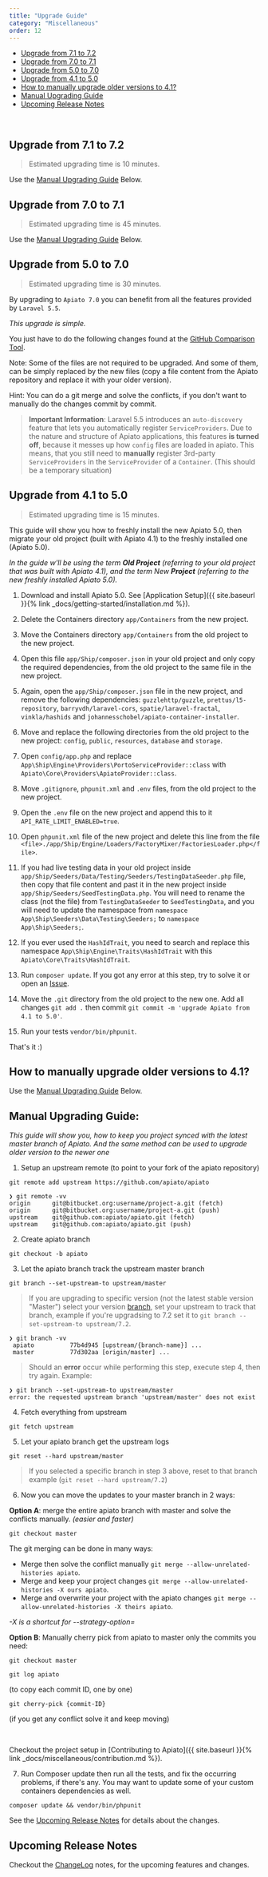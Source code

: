 ```yaml
---
title: "Upgrade Guide"
category: "Miscellaneous"
order: 12
---
```


- [Upgrade from 7.1 to 7.2](#upgrade-apiato-from-version71To72)
- [Upgrade from 7.0 to 7.1](#upgrade-apiato-from-version70To71)
- [Upgrade from 5.0 to 7.0](#upgrade-apiato-from-version50To70)
- [Upgrade from 4.1 to 5.0](#upgrade-apiato-from-version-41To50)
- [How to manually upgrade older versions to 4.1?](#how-to-manually-upgrade-older-versions-to-41)
- [Manual Upgrading Guide](#Manual-Upgrading-Guide)
- [Upcoming Release Notes](#Upcoming-Release)

<br>

<a name="upgrade-apiato-from-version71To72"></a>
## Upgrade from 7.1 to 7.2

> Estimated upgrading time is 10 minutes.

Use the [Manual Upgrading Guide](#Manual-Upgrading-Guide) Below.


<a name="upgrade-apiato-from-version70To71"></a>
## Upgrade from 7.0 to 7.1

> Estimated upgrading time is 45 minutes.

Use the [Manual Upgrading Guide](#Manual-Upgrading-Guide) Below.




<a name="upgrade-apiato-from-version50To70"></a>
## Upgrade from 5.0 to 7.0

> Estimated upgrading time is 30 minutes.

By upgrading to `Apiato 7.0` you can benefit from all the features provided by `Laravel 5.5`.

*This upgrade is simple.*

You just have to do the following changes found at the [GitHub Comparison Tool](https://github.com/apiato/apiato/compare/5.0...7.0).

Note: Some of the files are not required to be upgraded. And some of them, can be simply replaced by the new files (copy a file content from the Apiato repository and replace it with your older version).

Hint: You can do a git merge and solve the conflicts, if you don't want to manually do the changes commit by commit.

> **Important Information**: Laravel 5.5 introduces an `auto-discovery` feature that lets you automatically register `ServiceProviders`.
Due to the nature and structure of Apiato applications, this features **is turned off**, because it messes up how `config` files are loaded
in apiato. This means, that you still need to **manually** register 3rd-party `ServiceProviders` in the `ServiceProvider` of a `Container`. (This should be a temporary situation)



<a name="upgrade-apiato-from-version-41To50"></a>
## Upgrade from 4.1 to 5.0

> Estimated upgrading time is 15 minutes.


This guide will show you how to freshly install the new Apiato 5.0, then migrate your old project (built with Apiato 4.1) to the freshly installed one (Apiato 5.0).

*In the guide w'll be using the term **Old Project** (referring to your old project that was built with Apiato 4.1), and the term New **Project** (referring to the new freshly installed Apiato 5.0).*



1) Download and install Apiato 5.0. See [Application Setup]({{ site.baseurl }}{% link _docs/getting-started/installation.md %}).

2) Delete the Containers directory `app/Containers` from the new project.

3) Move the Containers directory `app/Containers` from the old project to the new project.

4) Open this file `app/Ship/composer.json` in your old project and only copy the required dependencies, from the old project to the same file in the new project.

5) Again, open the `app/Ship/composer.json` file in the new project, and remove the following dependencies:
`guzzlehttp/guzzle`, `prettus/l5-repository`, `barryvdh/laravel-cors`, `spatie/laravel-fractal`, `vinkla/hashids` and `johannesschobel/apiato-container-installer`.

6) Move and replace the following directories from the old project to the new project: `config`, `public`, `resources`, `database` and `storage`.

7) Open `config/app.php` and replace `App\Ship\Engine\Providers\PortoServiceProvider::class` with `Apiato\Core\Providers\ApiatoProvider::class`.

8) Move `.gitignore`, `phpunit.xml` and `.env` files, from the old project to the new project.

9) Open the `.env` file on the new project and append this to it `API_RATE_LIMIT_ENABLED=true`.

10) Open `phpunit.xml` file of the new project and delete this line from the file `<file>./app/Ship/Engine/Loaders/FactoryMixer/FactoriesLoader.php</file>`.

11) If you had live testing data in your old project inside `app/Ship/Seeders/Data/Testing/Seeders/TestingDataSeeder.php` file, then copy that file content and past it in the new project inside `app/Ship/Seeders/SeedTestingData.php`. You will need to rename the class (not the file) from `TestingDataSeeder` to `SeedTestingData`,
and you will need to update the namespace from `namespace App\Ship\Seeders\Data\Testing\Seeders;` to `namespace App\Ship\Seeders;`.

12) If you ever used the `HashIdTrait`, you need to search and replace this namespace `App\Ship\Engine\Traits\HashIdTrait` with this `Apiato\Core\Traits\HashIdTrait`.

13) Run `composer update`. If you got any error at this step, try to solve it or open an [Issue](https://github.com/apiato/apiato/issues).

14) Move the `.git` directory from the old project to the new one. Add all changes `git add .` then commit `git commit -m 'upgrade Apiato from 4.1 to 5.0'`.

15) Run your tests `vendor/bin/phpunit`.

That's it :)




<a name="how-to-manually-upgrade-older-versions-to-41"></a>
## How to manually upgrade older versions to 4.1?

Use the [Manual Upgrading Guide](#Manual-Upgrading-Guide) Below.




<a name="Manual-Upgrading-Guide"></a>
## Manual Upgrading Guide:

*This guide will show you, how to keep you project synced with the latest master branch of Apiato.
And the same method can be used to upgrade older version to the newer one*

1) Setup an upstream remote (to point to your fork of the apiato repository)

```shell
git remote add upstream https://github.com/apiato/apiato
```

```shell
❯ git remote -vv
origin      git@bitbucket.org:username/project-a.git (fetch)
origin      git@bitbucket.org:username/project-a.git (push)
upstream    git@github.com:apiato/apiato.git (fetch)
upstream    git@github.com:apiato/apiato.git (push)
```

2) Create apiato branch

```shell
git checkout -b apiato
```

3) Let the apiato branch track the upstream master branch

```shell
git branch --set-upstream-to upstream/master
```

> If you are upgrading to specific version (not the latest stable version "Master") select your
> version [branch](https://github.com/apiato/apiato/branches), set your upstream to track that
> branch, example if you're upgradsing to 7.2 set it to `git branch --set-upstream-to upstream/7.2`.

```shell
❯ git branch -vv
 apiato          77b4d945 [upstream/{branch-name}] ...
 master          77d302aa [origin/master] ...
```

> Should an **error** occur while performing this step, execute step 4, then try again.
> Example:
```shell
❯ git branch --set-upstream-to upstream/master
error: the requested upstream branch 'upstream/master' does not exist
```
4) Fetch everything from upstream

```shell
git fetch upstream
```

5) Let your apiato branch get the upstream logs

```shell
git reset --hard upstream/master
```
> If you selected a specific branch in step 3 above, reset to that branch example (`git reset --hard upstream/7.2`)

6) Now you can move the updates to your master branch in 2 ways:


**Option A**: merge the entire apiato branch with master and solve the conflicts manually. *(easier and faster)*

```shell
git checkout master
```

The git merging can be done in many ways:

- Merge then solve the conflict manually `git merge --allow-unrelated-histories apiato`.
- Merge and keep your project changes `git merge --allow-unrelated-histories -X ours apiato`.
- Merge and overwrite your project with the apiato changes `git merge --allow-unrelated-histories -X theirs apiato`.


*-X is a shortcut for --strategy-option=*




**Option B**: Manually cherry pick from apiato to master only the commits you need:

```shell
git checkout master
```

```shell
git log apiato
```
(to copy each commit ID, one by one)

```shell
git cherry-pick {commit-ID}
```
(if you get any conflict solve it and keep moving)

<br>

Checkout the project setup in [Contributing to Apiato]({{ site.baseurl }}{% link _docs/miscellaneous/contribution.md %}).

7) Run Composer update then run all the tests, and fix the occurring problems, if there's any.
You may want to update some of your custom containers dependencies as well.

```shell
composer update && vendor/bin/phpunit
```

See the [Upcoming Release Notes](#Upcoming-Release) for details about the changes.




<a name="Upcoming-Release"></a>
## Upcoming Release Notes

Checkout the [ChangeLog](https://github.com/apiato/apiato/blob/master/CHANGELOG.md) notes, for the upcoming features and changes.
